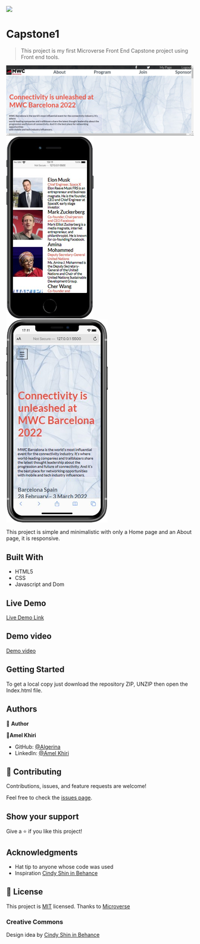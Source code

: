 
![](https://img.shields.io/badge/Microverse-blueviolet)

# Capstone1

> This project is my first Microverse Front End Capstone project using Front end tools. 

![screenshot](./img/screenshot1.png)
![screenshot](./img/screenshot2.png)
![screenshot](./img/screenshot3.png)

This project is simple and minimalistic with only a Home page and an About page, it is responsive.

## Built With

- HTML5
- CSS
- Javascript and Dom

## Live Demo

[Live Demo Link](https://rawcdn.githack.com/algerina/Capstone1/028376517f67ded49b1eb623c3773b5bd7f78bfd/index.html)

## Demo video

[Demo video](https://www.loom.com/share/2cf235a97da748398aa146e409628aff)

## Getting Started

To get a local copy just download the repository ZIP, UNZIP then open the Index.html file.



## Authors

👤 **Author**

👤**Amel Khiri**

- GitHub: [@Algerina](https://github.com/Algerina)
- LinkedIn: [@Amel Khiri](https://linkedin.com/in/amel-khiri-qahwadji-37a550135)



## 🤝 Contributing

Contributions, issues, and feature requests are welcome!

Feel free to check the [issues page](https://github.com/algerina/Capstone1/issues).

## Show your support

Give a ⭐️ if you like this project!

## Acknowledgments

- Hat tip to anyone whose code was used
- Inspiration [Cindy Shin in Behance](https://www.behance.net/adagio07)

## 📝 License

This project is [MIT](./MIT.md) licensed.
Thanks to [Microverse](https://www.microverse.org/)

### Creative Commons

Design idea by [Cindy Shin in Behance](https://www.behance.net/adagio07)